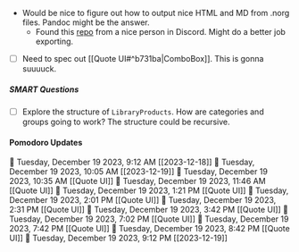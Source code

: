 - Would be nice to figure out how to output nice HTML and MD from .norg files. Pandoc might be the answer. 
	- Found this [repo](https://github.com/VoreckLukas/norg-pandoc-rs) from a nice person in Discord. Might do a better job exporting.
- [ ] Need to spec out [[Quote UI#^b731ba|ComboBox]]. This is gonna suuuuck.

##### SMART Questions

- [ ] Explore the structure of `LibraryProducts`. How are categories and groups going to work? The structure could be recursive.

#### Pomodoro Updates

🍅 Tuesday, December 19 2023, 9:12 AM [[2023-12-18]]
🍅 Tuesday, December 19 2023, 10:05 AM [[2023-12-19]]
🍅 Tuesday, December 19 2023, 10:35 AM [[Quote UI]]
🍅 Tuesday, December 19 2023, 11:46 AM [[Quote UI]]
🍅 Tuesday, December 19 2023, 1:21 PM [[Quote UI]]
🍅 Tuesday, December 19 2023, 2:01 PM [[Quote UI]]
🍅 Tuesday, December 19 2023, 2:31 PM [[Quote UI]]
🍅 Tuesday, December 19 2023, 3:42 PM [[Quote UI]]
🍅 Tuesday, December 19 2023, 7:02 PM [[Quote UI]]
🍅 Tuesday, December 19 2023, 7:42 PM [[Quote UI]]
🍅 Tuesday, December 19 2023, 8:42 PM [[Quote UI]]
🍅 Tuesday, December 19 2023, 9:12 PM [[2023-12-19]]